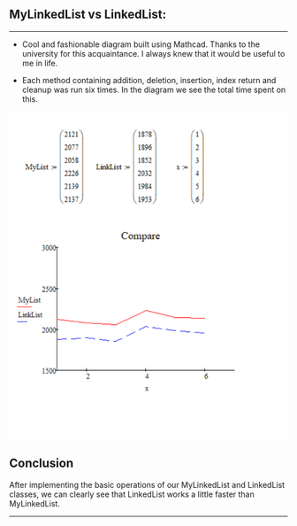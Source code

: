 ## MyLinkedList vs LinkedList:
<hr>

* Cool and fashionable diagram built using Mathcad. 
Thanks to the university for this acquaintance. 
I always knew that it would be useful to me in life.

* Each method containing addition, deletion, insertion, index return and cleanup was run six times. 
In the diagram we see the total time spent on this.

![](https://github.com/Ju1iana/netcracker.homework/blob/main/HW4_Collections/src/u/pankratova/resources/Compare.png)

## Conclusion 
After implementing the basic operations of our MyLinkedList and LinkedList classes, we can 
clearly see that LinkedList works a little faster than MyLinkedList.

<hr>
